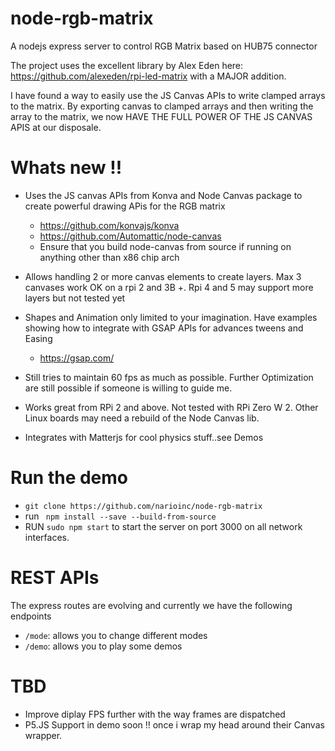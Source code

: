 # node-rgb-matrix
A nodejs express server to control RGB Matrix based on HUB75 connector

The project uses the excellent library by Alex Eden here: https://github.com/alexeden/rpi-led-matrix with a MAJOR addition.

I have found a way to easily use the JS Canvas APIs to write clamped arrays to the matrix. By exporting canvas to clamped arrays and then writing the array to the matrix, we now HAVE 
THE FULL POWER OF THE JS CANVAS APIS at our disposale. 

# Whats new !!
* Uses the JS canvas APIs from Konva and Node Canvas package to create powerful drawing APis for the 
RGB matrix 
    * https://github.com/konvajs/konva
    * https://github.com/Automattic/node-canvas
    * Ensure that you build node-canvas from source if running on anything other than x86 chip arch
* Allows handling 2 or more canvas elements to create layers. Max 3 canvases work OK on a rpi 2 and 3B +. Rpi 4 and 5 may support more layers but not tested yet    
* Shapes and Animation only limited to your imagination. Have examples showing how to integrate with GSAP APIs for advances tweens and Easing
    * https://gsap.com/

* Still tries to maintain 60 fps as much as possible. Further Optimization are still possible if someone is willing to guide me.
* Works great from RPi 2 and above. Not tested with RPi Zero W 2. Other Linux boards may need a rebuild of the Node Canvas lib.
* Integrates with Matterjs for cool physics stuff..see Demos  

# Run the demo
* ```git clone https://github.com/narioinc/node-rgb-matrix```
* run ``` npm install --save --build-from-source```
* RUN ``` sudo npm start ``` to start the server on port 3000 on all network interfaces.

# REST APIs
The express routes are evolving and currently we have the following endpoints

* ```/mode```: allows you to change different modes
* ```/demo```: allows you to play some demos


# TBD
* Improve diplay FPS further with the way frames are dispatched 
* P5.JS Support in demo soon !! once i wrap my head around their Canvas wrapper. 

